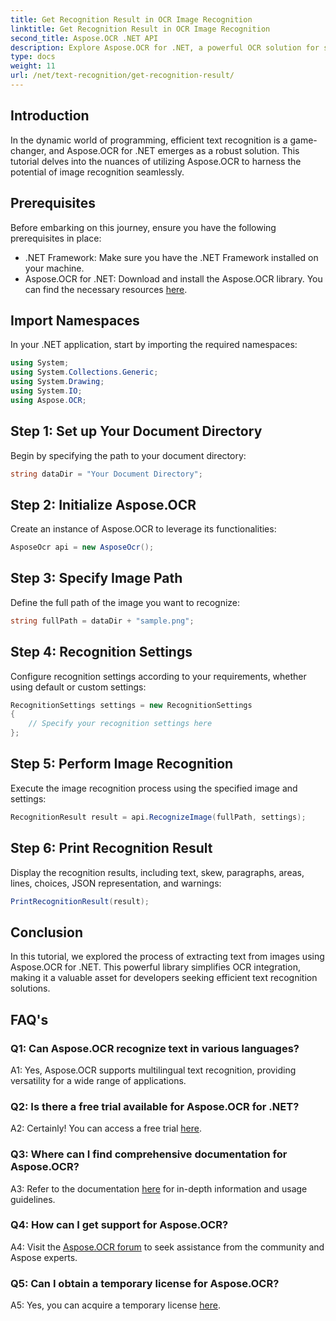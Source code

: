 ```yaml
---
title: Get Recognition Result in OCR Image Recognition
linktitle: Get Recognition Result in OCR Image Recognition
second_title: Aspose.OCR .NET API
description: Explore Aspose.OCR for .NET, a powerful OCR solution for seamless text recognition in images.
type: docs
weight: 11
url: /net/text-recognition/get-recognition-result/
---
```

## Introduction

In the dynamic world of programming, efficient text recognition is a game-changer, and Aspose.OCR for .NET emerges as a robust solution. This tutorial delves into the nuances of utilizing Aspose.OCR to harness the potential of image recognition seamlessly.

## Prerequisites

Before embarking on this journey, ensure you have the following prerequisites in place:

- .NET Framework: Make sure you have the .NET Framework installed on your machine.
- Aspose.OCR for .NET: Download and install the Aspose.OCR library. You can find the necessary resources [here](https://releases.aspose.com/ocr/net/).

## Import Namespaces

In your .NET application, start by importing the required namespaces:

```csharp
using System;
using System.Collections.Generic;
using System.Drawing;
using System.IO;
using Aspose.OCR;
```

## Step 1: Set up Your Document Directory

Begin by specifying the path to your document directory:

```csharp
string dataDir = "Your Document Directory";
```

## Step 2: Initialize Aspose.OCR

Create an instance of Aspose.OCR to leverage its functionalities:

```csharp
AsposeOcr api = new AsposeOcr();
```

## Step 3: Specify Image Path

Define the full path of the image you want to recognize:

```csharp
string fullPath = dataDir + "sample.png";
```

## Step 4: Recognition Settings

Configure recognition settings according to your requirements, whether using default or custom settings:

```csharp
RecognitionSettings settings = new RecognitionSettings
{
    // Specify your recognition settings here
};
```

## Step 5: Perform Image Recognition

Execute the image recognition process using the specified image and settings:

```csharp
RecognitionResult result = api.RecognizeImage(fullPath, settings);
```

## Step 6: Print Recognition Result

Display the recognition results, including text, skew, paragraphs, areas, lines, choices, JSON representation, and warnings:

```csharp
PrintRecognitionResult(result);
```

## Conclusion

In this tutorial, we explored the process of extracting text from images using Aspose.OCR for .NET. This powerful library simplifies OCR integration, making it a valuable asset for developers seeking efficient text recognition solutions.

## FAQ's

### Q1: Can Aspose.OCR recognize text in various languages?

A1: Yes, Aspose.OCR supports multilingual text recognition, providing versatility for a wide range of applications.

### Q2: Is there a free trial available for Aspose.OCR for .NET?

A2: Certainly! You can access a free trial [here](https://releases.aspose.com/).

### Q3: Where can I find comprehensive documentation for Aspose.OCR?

A3: Refer to the documentation [here](https://reference.aspose.com/ocr/net/) for in-depth information and usage guidelines.

### Q4: How can I get support for Aspose.OCR?

A4: Visit the [Aspose.OCR forum](https://forum.aspose.com/c/ocr/16) to seek assistance from the community and Aspose experts.

### Q5: Can I obtain a temporary license for Aspose.OCR?

A5: Yes, you can acquire a temporary license [here](https://purchase.aspose.com/temporary-license/).
